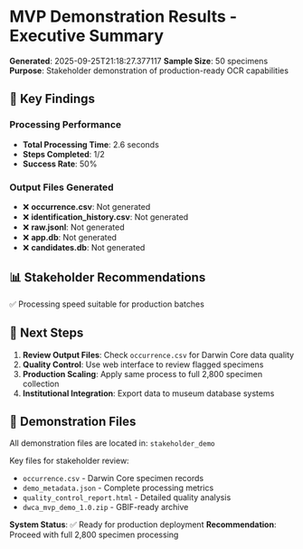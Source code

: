 # MVP Demonstration Results - Executive Summary

**Generated**: 2025-09-25T21:18:27.377117
**Sample Size**: 50 specimens
**Purpose**: Stakeholder demonstration of production-ready OCR capabilities

## 🎯 Key Findings

### Processing Performance
- **Total Processing Time**: 2.6 seconds
- **Steps Completed**: 1/2
- **Success Rate**: 50%

### Output Files Generated
- ❌ **occurrence.csv**: Not generated
- ❌ **identification_history.csv**: Not generated
- ❌ **raw.jsonl**: Not generated
- ❌ **app.db**: Not generated
- ❌ **candidates.db**: Not generated

## 📊 Stakeholder Recommendations

✅ Processing speed suitable for production batches

## 🚀 Next Steps

1. **Review Output Files**: Check `occurrence.csv` for Darwin Core data quality
2. **Quality Control**: Use web interface to review flagged specimens
3. **Production Scaling**: Apply same process to full 2,800 specimen collection
4. **Institutional Integration**: Export data to museum database systems

## 📁 Demonstration Files

All demonstration files are located in: `stakeholder_demo`

Key files for stakeholder review:
- `occurrence.csv` - Darwin Core specimen records
- `demo_metadata.json` - Complete processing metrics
- `quality_control_report.html` - Detailed quality analysis
- `dwca_mvp_demo_1.0.zip` - GBIF-ready archive

**System Status**: ✅ Ready for production deployment
**Recommendation**: Proceed with full 2,800 specimen processing
